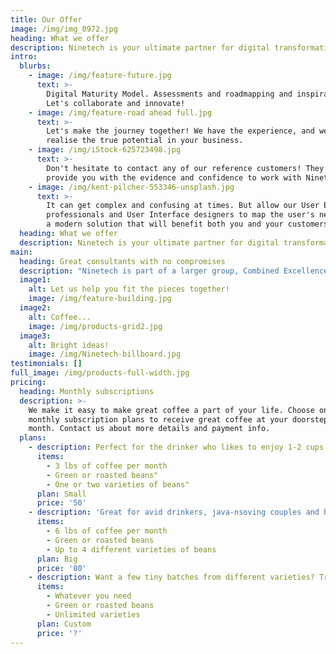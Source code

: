 ```yaml
---
title: Our Offer
image: /img/img_0972.jpg
heading: What we offer
description: Ninetech is your ultimate partner for digital transformation projects.
intro:
  blurbs:
    - image: /img/feature-future.jpg
      text: >-
        Digital Maturity Model. Assessments and roadmapping and inspiration.
        Let's collaborate and innovate!
    - image: /img/feature-road ahead full.jpg
      text: >-
        Let's make the journey together! We have the experience, and we will
        realise the true potential in your business.
    - image: /img/iStock-625723498.jpg
      text: >-
        Don't hesitate to contact any of our reference customers! They will
        provide you with the evidence and confidence to work with Ninetech.
    - image: /img/kent-pilcher-553346-unsplash.jpg
      text: >-
        It can get complex and confusing at times. But allow our User Experience
        professionals and User Interface designers to map the user's needs into
        a modern solution that will benefit both you and your customers.
  heading: What we offer
  description: Ninetech is your ultimate partner for digital transformation projects.
main:
  heading: Great consultants with no compromises
  description: "Ninetech is part of a larger group, Combined Excellence. Rest assure that together we can provide the complete puzzle! Be it hosting in the cloud, app development, business intelligence, business process management software, or data law –\_together we are strong and we don't compromise."
  image1:
    alt: Let us help you fit the pieces together!
    image: /img/feature-building.jpg
  image2:
    alt: Coffee...
    image: /img/products-grid2.jpg
  image3:
    alt: Bright ideas!
    image: /img/Ninetech-billboard.jpg
testimonials: []
full_image: /img/products-full-width.jpg
pricing:
  heading: Monthly subscriptions
  description: >-
    We make it easy to make great coffee a part of your life. Choose one of our
    monthly subscription plans to receive great coffee at your doorstep each
    month. Contact us about more details and payment info.
  plans:
    - description: Perfect for the drinker who likes to enjoy 1-2 cups per day.
      items:
        - 3 lbs of coffee per month
        - Green or roasted beans"
        - One or two varieties of beans"
      plan: Small
      price: '50'
    - description: 'Great for avid drinkers, java-nsoving couples and bigger crowds'
      items:
        - 6 lbs of coffee per month
        - Green or roasted beans
        - Up to 4 different varieties of beans
      plan: Big
      price: '80'
    - description: Want a few tiny batches from different varieties? Try our custom plan
      items:
        - Whatever you need
        - Green or roasted beans
        - Unlimited varieties
      plan: Custom
      price: '?'
---
```


